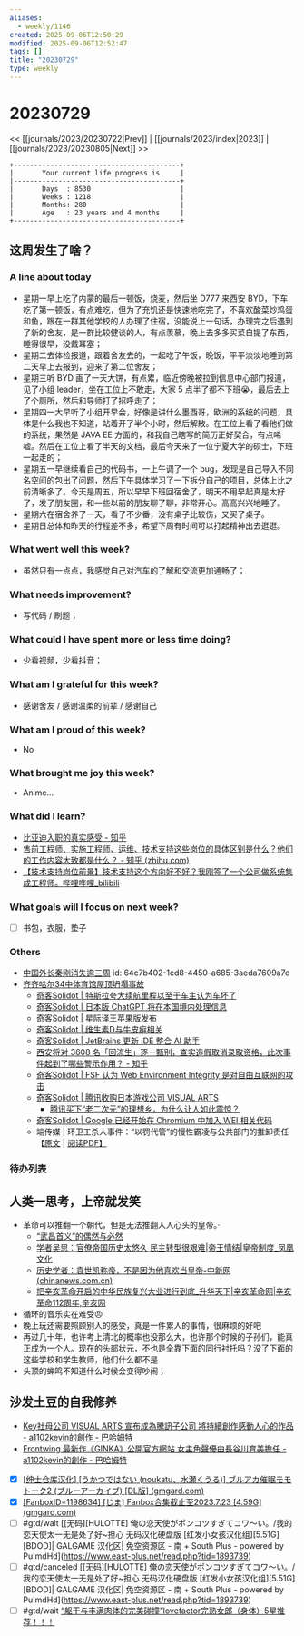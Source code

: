 ```yaml
---
aliases:
  - weekly/1146
created: 2025-09-06T12:50:29
modified: 2025-09-06T12:52:47
tags: []
title: "20230729"
type: weekly
---
```


# 20230729

<< [[journals/2023/20230722|Prev]] | [[journals/2023/index|2023]] | [[journals/2023/20230805|Next]] >>

```shell
+-----------------------------------------+
|       Your current life progress is     |
|-----------------------------------------+
|       Days  : 8530                      |
|       Weeks : 1218                      |
|       Months: 280                       |
|       Age   : 23 years and 4 months     |
+-----------------------------------------+
```

## 这周发生了啥？

### A line about today

- 星期一早上吃了内蒙的最后一顿饭，烧麦，然后坐 D777 来西安 BYD，下车吃了第一顿饭，有点难吃，但为了充饥还是快速地吃完了，不喜欢酸菜炒鸡蛋和鱼，跟在一群其他学校的人办理了住宿，没能说上一句话，办理完之后遇到了新的舍友，是一群比较健谈的人，有点羡慕，晚上去多多买菜自提了东西，睡得很早，没戴耳塞；
- 星期二去体检报道，跟着舍友去的，一起吃了午饭，晚饭，平平淡淡地睡到第二天早上去报到，迎来了第二位舍友；
- 星期三听 BYD 画了一天大饼，有点累，临近傍晚被拉到信息中心部门报道，见了小组 leader，坐在工位上不敢走，大家 5 点半了都不下班😭，最后去上了个厕所，然后和导师打了招呼走了；
- 星期四一大早听了小组开早会，好像是讲什么墨西哥，欧洲的系统的问题，具体是什么我也不知道，站着开了半个小时，然后解散。在工位上看了看他们做的系统，果然是 JAVA EE 方面的，和我自己瞎写的简历正好契合，有点唏嘘。然后在工位上看了半天的文档，最后今天来了一位宁夏大学的硕士，下班一起走的；
- 星期五一早继续看自己的代码书，一上午调了一个 bug，发现是自己导入不同名空间的包出了问题，然后下午具体学习了一下拆分自己的项目，总体上比之前清晰多了。今天是周五，所以早早下班回宿舍了，明天不用早起真是太好了，发了朋友圈，和一些以前的朋友聊了聊，非常开心。高高兴兴地睡了。
- 星期六在宿舍养了一天，看了不少番，没有桌子比较伤，又买了桌子。
- 星期日总体和昨天的行程差不多，希望下周有时间可以打起精神出去逛逛。

### What went well this week?

- 虽然只有一点点，我感觉自己对汽车的了解和交流更加通畅了；

### What needs improvement?

- 写代码 / 刷题；

### What could I have spent more or less time doing?

- 少看视频，少看抖音；

### What am I grateful for this week?

- 感谢舍友 / 感谢温柔的前辈 / 感谢自己

### What am I proud of this week?

- No

### What brought me joy this week?

- Anime...

### What did I learn?

- [比亚迪入职的真实感受 - 知乎](https://zhuanlan.zhihu.com/p/533994862)
- [售前工程师、实施工程师、运维、技术支持这些岗位的具体区别是什么？他们的工作内容大致都是什么？ - 知乎 (zhihu.com)](https://www.zhihu.com/question/23793594)
- [【技术支持岗位前景】技术支持这个方向好不好？我刚签了一个公司做系统集成工程师。哔哩哔哩_bilibili](https://www.bilibili.com/video/BV1Cq4y1i7xk/)·

### What goals will I focus on next week?

- [ ] 书包，衣服，垫子

### Others

- [中国外长秦刚消失逾三周](https://t.me/OutsightChina/4483)
  id: 64c7b402-1cd8-4450-a685-3aeda7609a7d
- [齐齐哈尔34中体育馆屋顶坍塌事故](https://t.me/OutsightChina/4512)
  - [奇客Solidot | 特斯拉夸大续航里程以至于车主认为车坏了](https://www.solidot.org/story?sid=75646)
  - [奇客Solidot | 日本版 ChatGPT 将在本国境内处理信息](https://www.solidot.org/story?sid=75643)
  - [奇客Solidot | 星际译王苹果版发布](https://www.solidot.org/story?sid=75640)
  - [奇客Solidot | 维生素D与牛皮癣相关](https://www.solidot.org/story?sid=75632)
  - [奇客Solidot | JetBrains 更新 IDE 整合 AI 助手](https://www.solidot.org/story?sid=75628)
  - [西安将对 3608 名「回流生」逐一甄别，查实造假取消录取资格，此次事件起到了哪些警示作用？ - 知乎](https://www.zhihu.com/question/613440118/answer/3132349850)
  - [奇客Solidot | FSF 认为 Web Environment Integrity 是对自由互联网的攻击](https://www.solidot.org/story?sid=75649)
  - [奇客Solidot | 腾讯收购日本游戏公司 VISUAL ARTS](https://www.solidot.org/story?sid=75639)
	- [腾讯买下“老二次元”的理想乡，为什么让人如此震惊？](https://mp.weixin.qq.com/s?__biz=MzA3NTU0ODIxMw==&mid=2650087234&idx=1&sn=1e13bb280140308ed040d1a9057529f7&scene=58&subscene=0)
  - [奇客Solidot | Google 已经开始在 Chromium 中加入 WEI 相关代码](https://www.solidot.org/story?sid=75626)
  - 端传媒 | 环卫工杀人事件：“以罚代管”的慢性霸凌与公共部门的推卸责任 【[原文](https://bit.ly/3OrLsIP) | [阅读PDF】](https://outsightfiles.oss-ap-southeast-1.aliyuncs.com/2023-Q3/2023-07-24/3%20%E7%8E%AF%E5%8D%AB%E5%B7%A5%E6%9D%80%E4%BA%BA%E4%BA%8B%E4%BB%B6%EF%BC%9A%E2%80%9C%E4%BB%A5%E7%BD%9A%E4%BB%A3%E7%AE%A1%E2%80%9D%E7%9A%84%E6%85%A2%E6%80%A7%E9%9C%B8%E5%87%8C%E4%B8%8E%E5%85%AC%E5%85%B1%E9%83%A8%E9%97%A8%E7%9A%84%E6%8E%A8%E5%8D%B8%E8%B4%A3%E4%BB%BB%EF%BD%9C%E8%AF%84%E8%AE%BA%EF%BD%9C%E5%A4%A7%E9%99%86%EF%BD%9C%E6%B7%B1%E5%BA%A6%EF%BD%9C%E7%AB%AF%E4%BC%A0%E5%AA%92%20Initium%20Media.pdf)

### 待办列表

## 人类一思考，上帝就发笑

- 革命可以推翻一个朝代，但是无法推翻人人心头的皇帝。·
	- [“武昌首义”的偶然与必然](http://www.liandu.gov.cn/art/2020/11/3/art_1229369719_58951511.html)
	- [学者吴思：官僚帝国历史太悠久 民主转型很艰难|帝王情结|皇帝制度_凤凰文化](http://culture.ifeng.com/sixiang/detail_2014_04/20/35903168_0.shtml)
	- [历史学者：袁世凯称帝，不是因为他喜欢当皇帝-中新网 (chinanews.com.cn)](https://www.chinanews.com.cn/cul/2014/04-17/6076197.shtml)
	- [把辛亥革命开启的中华民族复兴大业进行到底_升华天下|辛亥革命网|辛亥革命112周年,辛亥网](http://www.xhgmw.com/m/view.php?aid=26849)
- 循环的音乐实在难受😣
- 晚上玩还需要照顾别人的感受，真是一件累人的事情，很麻烦的好吧
- 再过几十年，也许考上清北的概率也没那么大，也许那个时候的子孙们，能真正成为一个人。现在的头部状元，不也是全靠下面的同行衬托吗？没了下面的这些学校和学生教师，他们什么都不是
- 头顶的蝉鸣不知道什么时候会变得吵闹；

## 沙发土豆的自我修养

- [Key社母公司 VISUAL ARTS 宣布成為騰訊子公司 將持續創作感動人心的作品 - a1102kevin的創作 - 巴哈姆特](https://home.gamer.com.tw/creationDetail.php?sn=5763213)
- [Frontwing 最新作《GINKA》公開官方網站 女主角聲優由長谷川育美擔任 - a1102kevin的創作 - 巴哈姆特](https://home.gamer.com.tw/creationDetail.php?sn=5763367)
- [x] [[绅士仓库汉化] [うかつではない (noukatu、水瀬くうる)] ブルアカ催眠モモトーク2 (ブルーアーカイブ) [DL版]  (gmgard.com)](https://gmgard.com/gm123129)
- [x] [[FanboxID=1198634] [じま] Fanbox合集截止至2023.7.23 [4.59G]  (gmgard.com)](https://gmgard.com/gm123122)
- [ ] #gtd/wait [[无码]\[HULOTTE] 俺の恋天使がポンコツすぎてコワ～い。/我的恋天使太一无是处了好~担心 无码汉化硬盘版 [红发小女孩汉化组]\[5.51G]\[BDOD]| GALGAME 汉化区| 免空资源区 - 南 + South Plus - powered by Pu!mdHd](https://www.east-plus.net/read.php?tid=1893739)
- [ ] #gtd/canceled [[无码]\[HULOTTE] 俺の恋天使がポンコツすぎてコワ～い。/我的恋天使太一无是处了好~担心 无码汉化硬盘版 [红发小女孩汉化组]\[5.51G]\[BDOD]| GALGAME 汉化区| 免空资源区 - 南 + South Plus - powered by Pu!mdHd](https://www.east-plus.net/read.php?tid=1893739)
- [ ] #gtd/wait [“躯干与丰满肉体的完美碰撞”lovefactor完熟女郎（身体）5星推荐！！！](https://mingqiceping.com/2875.html)
